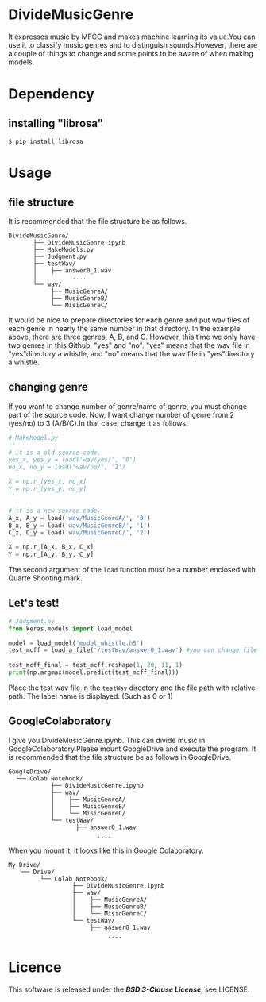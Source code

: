 # DivideMusicGenre
 It expresses music by MFCC and makes machine learning its value.You can use it to classify music genres and to distinguish sounds.However, there are a couple of things to change and some points to be aware of when making models.

# Dependency
 ## installing "librosa"
 ~~~
 $ pip install librosa
 ~~~

# Usage
 ## file structure
 It is recommended that the file structure be as follows.
 ~~~
 DivideMusicGenre/
        ├── DivideMusicGenre.ipynb
        ├── MakeModels.py
        ├── Judgment.py
        ├── testWav/
        │    ├── answer0_1.wav
        │          ....
        └── wav/
             ├── MusicGenreA/
             ├── MusicGenreB/
             └── MisicGenreC/
 ~~~

 It would be nice to prepare directories for each genre and put wav files of each genre in nearly the same number in that directory. In the example above, there are three genres, A, B, and C. However, this time we only have two genres in this Github, "yes" and "no". "yes" means that the wav file in "yes"directory a whistle, and "no" means that the wav file in "yes"directory a whistle.

 ## changing genre
 If you want to change number of genre/name of genre, you must change part of the source code. Now, I want change number of genre from 2 (yes/no) to 3 (A/B/C).In that case, change it as follows.

 ~~~python
 # MakeModel.py
 '''
 # it is a old source code.
 yes_x, yes_y = load('wav/yes/', '0')
 no_x, no_y = load('wav/no/', '1')

 X = np.r_[yes_x, no_x]
 Y = np.r_[yes_y, no_y]
 '''

 # it is a new source code.
 A_x, A_y = load('wav/MusicGenreA/', '0')
 B_x, B_y = load('wav/MusicGenreB/', '1')
 C_x, C_y = load('wav/MusicGenreC/', '2')

 X = np.r_[A_x, B_x, C_x]
 Y = np.r_[A_y, B_y, C_y]
 ~~~
 The second argument of the ```load``` function must be a number enclosed with Quarte Shooting mark. 

 ## Let's test!

 ~~~python
 # Judgment.py
 from keras.models import load_model

 model = load_model('model_whistle.h5')
 test_mcff = load_a_file('/testWav/answer0_1.wav') #you can change file path
     
 test_mcff_final = test_mcff.reshape(1, 20, 11, 1)
 print(np.argmax(model.predict(test_mcff_final)))
 ~~~
 Place the test wav file in the ```testWav``` directory and the file path with relative path. The label name is displayed. (Such as 0 or 1)

 ## GoogleColaboratory
 I give you DivideMusicGenre.ipynb. This can divide music in GoogleColaboratory.Please mount GoogleDrive and execute the program. It is recommended that the file structure be as follows in GoogleDrive.
 ~~~
 GoogleDrive/
   └── Colab Notebook/
             ├── DivideMusicGenre.ipynb
             ├── wav/
             │    ├── MusicGenreA/
             │    ├── MusicGenreB/
             │    └── MisicGenreC/
             └── testWav/
                    ├── answer0_1.wav
                    　　　 ....
 ~~~

 When you mount it, it looks like this in Google Colaboratory.
 ~~~
My Drive/
    └── Drive/
          └── Colab Notebook/
                   ├── DivideMusicGenre.ipynb
                   ├── wav/
                   │    ├── MusicGenreA/
                   │    ├── MusicGenreB/
                   │    └── MisicGenreC/
                   └── testWav/
                        ├── answer0_1.wav
                       　　　 ....
 ~~~
# Licence
 This software is released under the ***BSD 3-Clause License***, see LICENSE.